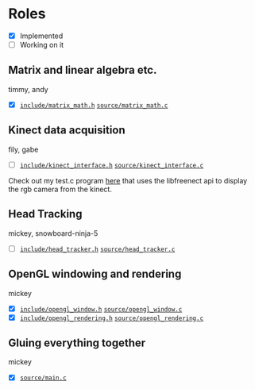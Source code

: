 # Roles

- [x] Implemented
- [ ] Working on it

## Matrix and linear algebra etc.
timmy, andy

- [x] [`include/matrix_math.h`](include/matrix_math.h) [`source/matrix_math.c`](source/matrix_math.c)

## Kinect data acquisition
fily, gabe

- [ ] [`include/kinect_interface.h`](include/kinect_interface.h) [`source/kinect_interface.c`](source/kinect_interface.c)

Check out my test.c program [here](https://github.com/michaellmonaghan/glnect/blob/master/test.c) that uses the libfreenect api to display the rgb camera from the kinect.

## Head Tracking
mickey, snowboard-ninja-5

- [ ] [`include/head_tracker.h`](include/head_tracker.h) [`source/head_tracker.c`](source/head_tracker.c)

## OpenGL windowing and rendering
mickey

- [x] [`include/opengl_window.h`](include/opengl_window.h) [`source/opengl_window.c`](source/opengl_window.c)
- [x] [`include/opengl_rendering.h`](include/opengl_rendering.h) [`source/opengl_rendering.c`](source/opengl_rendering.c)

## Gluing everything together
mickey

- [x] [`source/main.c`](source/main.c)
